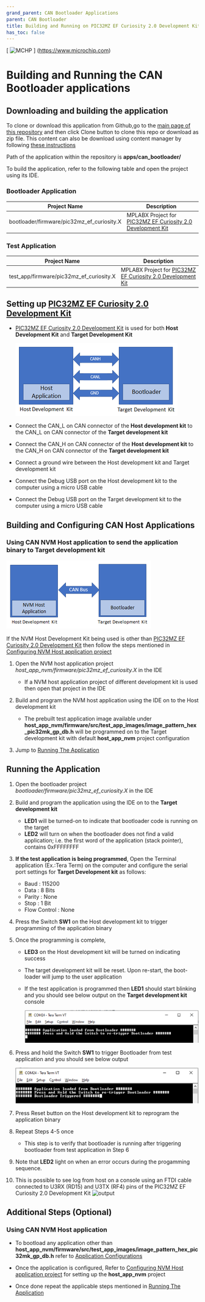 ```yaml
---
grand_parent: CAN Bootloader Applications
parent: CAN Bootloader
title: Building and Running on PIC32MZ EF Curiosity 2.0 Development Kit
has_toc: false
---
```


[ ![MCHP](https://www.microchip.com/ResourcePackages/Microchip/assets/dist/images/logo.png) ] (https://www.microchip.com) 

# Building and Running the CAN Bootloader applications

## Downloading and building the application

To clone or download this application from Github,go to the [main page of this repository](https://github.com/Microchip-MPLAB-Harmony/bootloader_apps_can) and then click Clone button to clone this repo or download as zip file. This content can also be download using content manager by following [these instructions](https://github.com/Microchip-MPLAB-Harmony/contentmanager/wiki)

Path of the application within the repository is **apps/can_bootloader/**

To build the application, refer to the following table and open the project using its IDE.

### Bootloader Application

| Project Name      | Description                                    |
| ----------------- | ---------------------------------------------- |
| bootloader/firmware/pic32mz_ef_curiosity.X    | MPLABX Project for [PIC32MZ EF Curiosity 2.0 Development Kit](https://www.microchip.com/en-us/development-tool/DM320209) |


### Test Application

| Project Name      | Description                                    |
| ----------------- | ---------------------------------------------- |
| test_app/firmware/pic32mz_ef_curiosity.X    | MPLABX Project for [PIC32MZ EF Curiosity 2.0 Development Kit](https://www.microchip.com/en-us/development-tool/DM320209) |


## Setting up [PIC32MZ EF Curiosity 2.0 Development Kit](https://www.microchip.com/en-us/development-tool/DM320209)

- [PIC32MZ EF Curiosity 2.0 Development Kit](https://www.microchip.com/en-us/development-tool/DM320209) is used for both **Host Development Kit** and **Target Development Kit**

    ![can_bootloader_host_target_connection](../../docs/images/can_bootloader_host_target_connection.png)

- Connect the CAN_L on CAN connector of the **Host development kit** to the CAN_L on CAN connector of the **Target development kit**
- Connect the CAN_H on CAN connector of the **Host development kit** to the CAN_H on CAN connector of the **Target development kit**
- Connect a ground wire between the Host development kit and Target development kit
- Connect the Debug USB port on the Host development kit to the computer using a micro USB cable
- Connect the Debug USB port on the Target development kit to the computer using a micro USB cable


## Building and Configuring CAN Host Applications

### Using CAN NVM Host application to send the application binary to Target development kit

![host_app_nvm_setup](../../docs/images/can_bootloader_host_app_nvm_setup.png)

If the NVM Host Development Kit being used is other than [PIC32MZ EF Curiosity 2.0 Development Kit](https://www.microchip.com/en-us/development-tool/DM320209) then follow the steps mentioned in [Configuring NVM Host application project](../../docs/readme_configure_host_app_nvm.md#configuring-the-nvm-host-application)

1. Open the NVM host application project *host_app_nvm/firmware/pic32mz_ef_curiosity.X* in the IDE
    - If a NVM host application project of different development kit is used then open that project in the IDE

2. Build and program the NVM host application using the IDE on to the Host development kit
    - The prebuilt test application image available under **host_app_nvm/firmware/src/test_app_images/image_pattern_hex_pic32mk_gp_db.h** will be programmed on to the Target development kit with default **host_app_nvm** project configuration

3. Jump to [Running The Application](#running-the-application)

## Running the Application

1. Open the bootloader project *bootloader/firmware/pic32mz_ef_curiosity.X* in the IDE
2. Build and program the application using the IDE on to the **Target development kit**
    - **LED1** will be turned-on to indicate that bootloader code is running on the target
    - **LED2** will turn on when the bootloader does not find a valid application; i.e. the first word of the application (stack pointer), contains 0xFFFFFFFF

3. **If the test application is being programmed**, Open the Terminal application (Ex.:Tera Term) on the computer and configure the serial port settings for **Target Development kit** as follows:
    - Baud : 115200
    - Data : 8 Bits
    - Parity : None
    - Stop : 1 Bit
    - Flow Control : None

4. Press the Switch **SW1** on the Host development kit to trigger programming of the application binary
5. Once the programming is complete,
    - **LED3** on the Host development kit will be turned on indicating success

    - The target development kit will be reset. Upon re-start, the boot-loader will jump to the user application

    - If the test application is programmed then **LED1** should start blinking and you should see below output on the **Target development kit** console

        ![output](./images/btl_can_test_app_console_success.png)

6. Press and hold the Switch **SW1** to trigger Bootloader from test application and you should see below output

    ![output](./images/btl_can_test_app_console_trigger_bootloader.png)

7. Press Reset button on the Host development kit to reprogram the application binary
8. Repeat Steps 4-5 once
    - This step is to verify that bootloader is running after triggering bootloader from test application in Step 6
9. Note that **LED2** light on when an error occurs during the progamming sequence.
10. This is possible to see log from host on a console using an FTDI cable connected to U3RX (RD15) and U3TX (RF4) pins of the PIC32MZ EF Curiosity 2.0 Development Kit
	![output](.images/host_app_nvm_console_output.png)

## Additional Steps (Optional)

### Using CAN NVM Host application

- To bootload any application other than **host_app_nvm/firmware/src/test_app_images/image_pattern_hex_pic32mk_gp_db.h** refer to [Application Configurations](../../docs/readme_configure_application_pic32.md)

- Once the application is configured, Refer to [Configuring NVM Host application project](../../docs/readme_configure_host_app_nvm.md) for setting up the **host_app_nvm** project

- Once done repeat the applicable steps mentioned in [Running The Application](#running-the-application)
